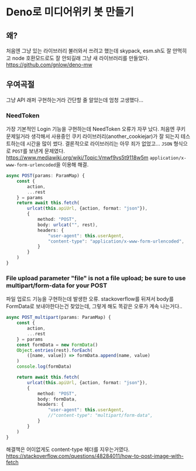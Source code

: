 # Deno로 미디어위키 봇 만들기
## 왜?
처음엔 그냥 있는 라이브러리 불러와서 쓰려고 했는데 skypack, esm.sh도 잘 안먹히고 node 호환모드로도 잘 안되길래 그냥 새 라이브러리를 만들었다.
https://github.com/gnlow/deno-mw

## 우여곡절
그냥 API 래퍼 구현하는거라 간단할 줄 알았는데 엄청 고생했다...
### NeedToken
가장 기본적인 Login 기능을 구현하는데 NeedToken 오류가 자꾸 났다.
처음엔 쿠키 문제일거라 생각해서 사용중인 쿠키 라이브러리(another_cookiejar)가 잘 되는지 테스트하는데 시간을 많이 썼다.
결론적으로 라이브러리는 아무 죄가 없었고... `JSON` 형식으로 `POST`를 보낸게 문제였다.
https://www.mediawiki.org/wiki/Topic:Vmwf9vs5t9118w5m
`application/x-www-form-urlencoded`을 이용해 해결.
```ts
async POST(params: ParamMap) {
    const {
        action,
        ...rest
    } = params
    return await this.fetch(
        urlcat(this.apiUrl, {action, format: "json"}),
        {
            method: "POST",
            body: urlcat("", rest),
            headers: {
                "user-agent": this.userAgent,
                "content-type": "application/x-www-form-urlencoded",
            }
        }
    )
}
```
### File upload parameter "file" is not a file upload; be sure to use multipart/form-data for your POST
파일 업로드 기능을 구현하는데 발생한 오류.
stackoverflow를 뒤져서 body를 FormData로 보내야한다는건 찾았는데,
그렇게 해도 똑같은 오류가 계속 나는거다..
```ts
async POST_multipart(params: ParamMap) {
    const {
        action,
        ...rest
    } = params
    const formData = new FormData()
    Object.entries(rest).forEach(
        ([name, value]) => formData.append(name, value)
    )
    console.log(formData)

    return await this.fetch(
        urlcat(this.apiUrl, {action, format: "json"}),
        {
            method: "POST",
            body: formData,
            headers: {
                "user-agent": this.userAgent,
                //"content-type": "multipart/form-data",
            }
        }
    )
}
```
해결책은 어이없게도 content-type 헤더를 지우는거였다.
https://stackoverflow.com/questions/48284011/how-to-post-image-with-fetch
